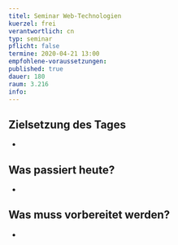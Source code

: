 ```yaml
---
titel: Seminar Web-Technologien
kuerzel: frei
verantwortlich: cn
typ: seminar
pflicht: false
termine: 2020-04-21 13:00
empfohlene-voraussetzungen: 
published: true
dauer: 180
raum: 3.216
info: 
---
```


## Zielsetzung des Tages
-
<!--
- Überblick über den Stand der Technologierecherche bekommen
- Themen ggf. nachschärfen und ausrichten
- Wissentransfer im Team
-->

## Was passiert heute?
-
<!--
- Snapshots/ Kurzvorträge zum aktuellen Stand
- Diskussion der Themen und deren Passgenauigkeit
-->

## Was muss vorbereitet werden?
-
<!--
Jeder Teilnehmer hält einen Kurzvortrag (max. 7 Minuten) zum Stand seiner Recherche halten. Bitte nicht nur eine Übersicht geben, sondern auch konkrete Learnings ans Team weiter geben. Am Ende bitte drei bis fünf offene Fragen formulieren. Falls Material notwendig ist, dieses bitte ins Repo packen, so dass wir von einem Rechner aus präsentieren können.
-->